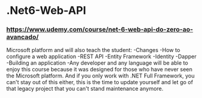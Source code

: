# .Net6-Web-API
### https://www.udemy.com/course/net-6-web-api-do-zero-ao-avancado/
Microsoft platform and will also teach the student:
-Changes
-How to configure a web application
-REST API
-Entity Framework
-Identity
-Dapper
-Building an application
-Any developer and any language will be able to enjoy this course because it was designed for those who have never seen the Microsoft platform. And if you only work with .NET Full Framework, you can't stay out of this either, this is the time to update yourself and let go of that legacy project that you can't stand maintenance anymore.
